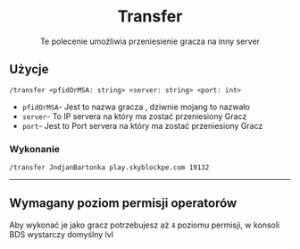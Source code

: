 <div align="center">

# Transfer

Te polecenie umożliwia przeniesienie gracza na inny server
</div>

## Użycje
`/transfer <pfidOrMSA: string> <server: string> <port: int>`

* `pfidOrMSA`- Jest to nazwa gracza , dziwnie mojang to nazwało
* `server`- To IP servera na który ma zostać przeniesiony Gracz
* `port`- Jest to Port servera na który ma zostać przeniesiony Gracz

### Wykonanie
`/transfer JndjanBartonka play.skyblockpe.com 19132`

---
## Wymagany poziom permisji operatorów
Aby wykonać je jako gracz potrzebujesz aż `4` poziomu permisji, w konsoli BDS wystarczy domyślny lvl
